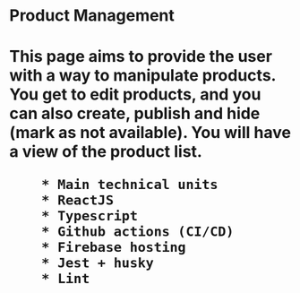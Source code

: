 <h1>Product Management<h1>


This page aims to provide the user with a way to manipulate products. You get to edit products, and you can also create, publish and hide (mark as not available). You will have a view of the product list.

        * Main technical units
        * ReactJS
        * Typescript
        * Github actions (CI/CD)
        * Firebase hosting
        * Jest + husky
        * Lint

